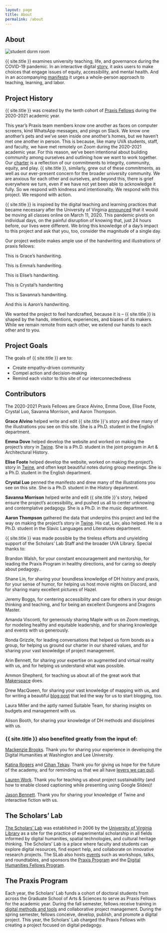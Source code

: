 ```yaml
---
layout: page
title: About
permalink: /about
---
```

## About

<img src="assets/dormroom.png" alt="student dorm room" class="inset" />

{{ site.title }} examines university teaching, life, and governance during the COVID-19 pandemic. In an interactive digital [story](URL), it asks users to make choices that engage issues of equity, accessibility, and mental health. And in an accompanying [manifesto](URL) it urges a whole-person approach to teaching, learning, and labor. 

## Project History

{{ site.title }} was created by the tenth cohort of [Praxis Fellows](http://praxis.scholarslab.org/) during the 2020-2021 academic year. 

This year’s Praxis team members know one another as faces on computer screens, kind WhatsApp messages, and pings on Slack. We know one another’s pets and we’ve seen inside one another’s homes, but we haven’t met one another in person. This is because, like many UVA students, staff, and faculty, we have met remotely on Zoom during the 2020-2021 academic year. For this reason, we’ve been intentional about building community among ourselves and outlining how we want to work together. Our [charter](https://amthomps1.github.io/twinecharter.html) is a reflection of our commitments to integrity, community, equity, and play. {{ site.title }}, similarly, grew out of these commitments, as well as our ever-present concern for the broader university community. We are anxious for each other and ourselves, and beyond this, there is grief everywhere we turn, even if we have not yet been able to acknowledge it fully. So we respond with kindness and intentionality. We respond with this project. We respond with action.

{{ site.title }} is inspired by the digital teaching and learning practices that became necessary after the University of Virginia [announced](https://news.virginia.edu/content/latest-updates-uvas-response-coronavirus#march-11) that it would be moving all classes online on March 11, 2020. This pandemic pivots on individual days, on the painful disruption of knowing that, just 24 hours before, our lives were different. We bring this knowledge of a day’s impact to this project and ask that you, too, consider the magnitude of a single day.

Our project website makes ample use of the handwriting and illustrations of praxis fellows: 

<p>This is Grace’s handwriting.</p>
<p class='Emma'>This is Emma’s handwriting.</p>
<p>This is Elise’s handwriting.</p>
<p class='Crystal'>This is Crystal’s handwriting</p>
<p>This is Savanna’s handwriting.</p>
<p>And this is Aaron’s handwriting.</p>

We wanted the project to feel handcrafted, because it is – {{ site.title }} is shaped by the hands, intentions, experiences, and biases of its makers. While we remain remote from each other, we extend our hands to each other and to you. 

## Project Goals

The goals of {{ site.title }} are to:
* Create empathy-driven community
* Compel action and decision-making 
* Remind each visitor to this site of our interconnectedness

## Contributors

The 2020-2021 Praxis Fellows are Grace Alvino, Emma Dove, Elise Foote, Crystal Luo, Savanna Morrison, and Aaron Thompson. 

**Grace Alvino** helped write and edit {{ site.title }}'s story and drew many of the illustrations you see on this site. She is a Ph.D. student in the English department.

**Emma Dove** helped develop the website and worked on making the project’s story in [Twine](https://twinery.org/). She is a Ph.D. student in the joint program in Art & Architectural History. 

**Elise Foote** helped develop the website, worked on making the project’s story in [Twine](https://twinery.org/), and often kept beautiful notes during group meetings. She is a Ph.D. student in the English department. 

**Crystal Luo** penned the manifesto and drew many of the illustrations you see on this site. She is a Ph.D. student in the History department. 

**Savanna Morrison** helped write and edit {{ site.title }}'s story, helped ensure the project’s accessibility, and pushed us all to center unknowing and contemplative pedagogy. She is a Ph.D. in the music department. 

**Aaron Thompson** gathered the data that underpins this project and led the way on making the project’s story in [Twine](https://twinery.org/). His cat, Lev, also helped. He is a Ph.D. student in the Slavic Languages and Literatures department. 

{{ site.title }} was made possible by the tireless efforts and unyielding support of the Scholars’ Lab Staff and the broader UVA Library. Special thanks to:

Brandon Walsh, for your constant encouragement and mentorship, for leading the Praxis Program in healthy directions, and for caring so deeply about pedagogy.. 

Shane Lin, for sharing your boundless knowledge of DH history and praxis, for your sense of humor, for helping us host movie nights on Discord, and for sharing many excellent pictures of Hazel. 

Jeremy Boggs, for centering accessibility and care for others in your design thinking and teaching, and for being an excellent Dungeons and Dragons Master.

Amanda Visconti, for generously sharing Maple with us on Zoom meetings, for modeling healthy and equitable leadership, and for sharing knowledge and events with us generously.

Ronda Grizzle, for leading conversations that helped us form bonds as a group, for helping us ground our charter in our shared values, and for sharing your vast knowledge of project management. 

Arin Bennett, for sharing your expertise on augmented and virtual reality with us, and for helping us understand what was possible.

Ammon Shepherd, for teaching us about all of the great work that [Makerspace](https://scholarslab.lib.virginia.edu/makerspace/) does.

Drew MacQueen, for sharing your vast knowledge of mapping with us, and for writing a beautiful [blog post](https://scholarslab.lib.virginia.edu/blog/I-need-to-write-a-blog-post/) that led the way for us to start blogging, too.

Laura Miller and the aptly named Suitable Team, for sharing insights on budgets and management with us.

Alison Booth, for sharing your knowledge of DH methods and disciplines with us.

### {{ site.title }} also benefited greatly from the input of:

[Mackenzie Brooks](https://library.wlu.edu/about/library-directory/mackenzie-brooks). Thank you for sharing your experience in developing the Digital Humanities at Washington and Lee University.

[Katina Rogers](http://katinarogers.com/) and [Cihan Tekay](https://futuresinitiative.org/cihan-tekay/). Thank you for giving us hope for the future of the academy, and for reminding us that we all have [levers we can pull](https://www.google.com/url?q=https://lareviewofbooks.org/article/we-all-have-levers-we-can-pull-reforming-graduate-education&sa=D&source=editors&ust=1615224923678000&usg=AOvVaw1oK8-seSzzKBiWcfS279W2).

[Lauren Work](https://www.library.virginia.edu/staff/lw2cd/). Thank you for teaching us about project sustainability (and how to enable closed captioning while presenting using Google Slides)!

[Jason Bennett](https://as.virginia.edu/listing/jason-bennett). Thank you for sharing your knowledge of Twine and interactive fiction with us.

## The Scholars’ Lab 

[The Scholars’ Lab](https://scholarslab.lib.virginia.edu/) was established in 2006 by the [University of Virginia Library](https://www.library.virginia.edu/) as a site for the practice of experimental scholarship in all fields informed by digital humanities, spatial technologies, and cultural heritage thinking. The Scholars' Lab is a place where faculty and students can explore digital resources, find expert help, and collaborate on innovative research projects. The SLab also hosts [events](https://scholarslab.lib.virginia.edu/events/) such as workshops, talks, and roundtables, and sponsors the [Praxis Program](https://scholarslab.lib.virginia.edu/praxis-program-fellowships/) and the [Digital Humanities Fellows Program](https://scholarslab.lib.virginia.edu/digital-humanities-fellows/). 

## The Praxis Program 

Each year, the Scholars’ Lab funds a cohort of doctoral students from across the Graduate School of Arts & Sciences to serve as Praxis Fellows for the academic year. During the fall semester, fellows receive training in [digital methods and tools](https://github.com/scholarslab/CodeLab) and collaborative project management. During the spring semester, fellows conceive, develop, publish, and promote a digital project. This year, the Scholars’ Lab charged the Praxis Fellows with creating a project focused on digital pedagogy.
